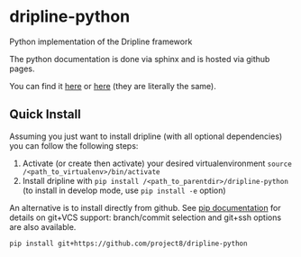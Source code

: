 # dripline-python
Python implementation of the Dripline framework

The python documentation is done via sphinx and is hosted via github pages.

You can find it [here](http://www.project8.org/dripline) or [here](http://project8.github.io/dripline) (they are literally the same).


Quick Install
-------------

Assuming you just want to install dripline (with all optional dependencies) you can follow the following steps:

1. Activate (or create then activate) your desired virtualenvironment `source /<path_to_virtualenv>/bin/activate`
1. Install dripline with `pip install /<path_to_parentdir>/dripline-python` (to install in develop mode, use `pip install -e` option)

An alternative is to install directly from github.  See [pip documentation](https://pip.pypa.io/en/stable/reference/pip_install/#git) for details on git+VCS support: branch/commit selection and git+ssh options are also available.
```bash
pip install git+https://github.com/project8/dripline-python
```
